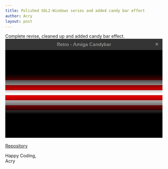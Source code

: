 ```yaml
---
title: Polished SDL2-Windows series and added candy bar effect
author: Acry
layout: post
---
```


Complete revise, cleaned up and added candy bar effect.
![](/assets/ss/candybar.gif)

[Repository](https://github.com/Acry/SDL2-Surfaces)

Happy Coding,<br>
Acry
